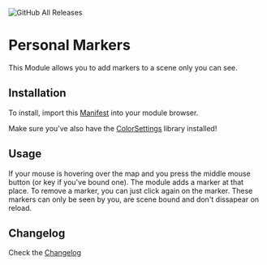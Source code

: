 ![GitHub All Releases](https://img.shields.io/badge/dynamic/json?color=green&label=downloads&query=*&url=http%3A%2F%2Faws.ardittristan.xyz%3A9756%2FdownloadCount%2FVttPersonalMarkers)

# Personal Markers

This Module allows you to add markers to a scene only you can see.

## Installation

To install, import this [Manifest](https://raw.githubusercontent.com/ardittristan/VttPersonalMarkers/master/module.json) into your module browser.

Make sure you've also have the [ColorSettings](https://raw.githubusercontent.com/ardittristan/VTTColorSettings/master/module.json) library installed!

## Usage

If your mouse is hovering over the map and you press the middle mouse button (or key if you've bound one). The module adds a marker at that place. To remove a marker, you can just click again on the marker. These markers can only be seen by you, are scene bound and don't dissapear on reload.

## Changelog

Check the [Changelog](https://github.com/ardittristan/VttPersonalMarkers/blob/master/CHANGELOG.md)
